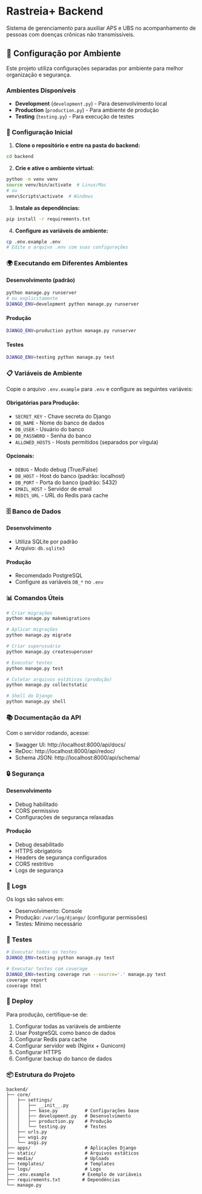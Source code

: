# Rastreia+ Backend

Sistema de gerenciamento para auxiliar APS e UBS no acompanhamento de pessoas com doenças crônicas não transmissíveis.

## 🚀 Configuração por Ambiente

Este projeto utiliza configurações separadas por ambiente para melhor organização e segurança.

### Ambientes Disponíveis

- **Development** (`development.py`) - Para desenvolvimento local
- **Production** (`production.py`) - Para ambiente de produção
- **Testing** (`testing.py`) - Para execução de testes

### 🔧 Configuração Inicial

1. **Clone o repositório e entre na pasta do backend:**
```bash
cd backend
```

2. **Crie e ative o ambiente virtual:**
```bash
python -m venv venv
source venv/bin/activate  # Linux/Mac
# ou
venv\Scripts\activate  # Windows
```

3. **Instale as dependências:**
```bash
pip install -r requirements.txt
```

4. **Configure as variáveis de ambiente:**
```bash
cp .env.example .env
# Edite o arquivo .env com suas configurações
```

### 🌍 Executando em Diferentes Ambientes

#### Desenvolvimento (padrão)
```bash
python manage.py runserver
# ou explicitamente
DJANGO_ENV=development python manage.py runserver
```

#### Produção
```bash
DJANGO_ENV=production python manage.py runserver
```

#### Testes
```bash
DJANGO_ENV=testing python manage.py test
```

### 📋 Variáveis de Ambiente

Copie o arquivo `.env.example` para `.env` e configure as seguintes variáveis:

#### Obrigatórias para Produção:
- `SECRET_KEY` - Chave secreta do Django
- `DB_NAME` - Nome do banco de dados
- `DB_USER` - Usuário do banco
- `DB_PASSWORD` - Senha do banco
- `ALLOWED_HOSTS` - Hosts permitidos (separados por vírgula)

#### Opcionais:
- `DEBUG` - Modo debug (True/False)
- `DB_HOST` - Host do banco (padrão: localhost)
- `DB_PORT` - Porta do banco (padrão: 5432)
- `EMAIL_HOST` - Servidor de email
- `REDIS_URL` - URL do Redis para cache

### 🗄️ Banco de Dados

#### Desenvolvimento
- Utiliza SQLite por padrão
- Arquivo: `db.sqlite3`

#### Produção
- Recomendado PostgreSQL
- Configure as variáveis `DB_*` no `.env`

### 📊 Comandos Úteis

```bash
# Criar migrações
python manage.py makemigrations

# Aplicar migrações
python manage.py migrate

# Criar superusuário
python manage.py createsuperuser

# Executar testes
python manage.py test

# Coletar arquivos estáticos (produção)
python manage.py collectstatic

# Shell do Django
python manage.py shell
```

### 📚 Documentação da API

Com o servidor rodando, acesse:
- Swagger UI: http://localhost:8000/api/docs/
- ReDoc: http://localhost:8000/api/redoc/
- Schema JSON: http://localhost:8000/api/schema/

### 🔒 Segurança

#### Desenvolvimento
- Debug habilitado
- CORS permissivo
- Configurações de segurança relaxadas

#### Produção
- Debug desabilitado
- HTTPS obrigatório
- Headers de segurança configurados
- CORS restritivo
- Logs de segurança

### 📝 Logs

Os logs são salvos em:
- Desenvolvimento: Console
- Produção: `/var/log/django/` (configurar permissões)
- Testes: Mínimo necessário

### 🧪 Testes

```bash
# Executar todos os testes
DJANGO_ENV=testing python manage.py test

# Executar testes com coverage
DJANGO_ENV=testing coverage run --source='.' manage.py test
coverage report
coverage html
```

### 🚀 Deploy

Para produção, certifique-se de:

1. Configurar todas as variáveis de ambiente
2. Usar PostgreSQL como banco de dados
3. Configurar Redis para cache
4. Configurar servidor web (Nginx + Gunicorn)
5. Configurar HTTPS
6. Configurar backup do banco de dados

### 📦 Estrutura do Projeto

```
backend/
├── core/
│   ├── settings/
│   │   ├── __init__.py
│   │   ├── base.py          # Configurações base
│   │   ├── development.py   # Desenvolvimento
│   │   ├── production.py    # Produção
│   │   └── testing.py       # Testes
│   ├── urls.py
│   ├── wsgi.py
│   └── asgi.py
├── apps/                    # Aplicações Django
├── static/                  # Arquivos estáticos
├── media/                   # Uploads
├── templates/               # Templates
├── logs/                    # Logs
├── .env.example            # Exemplo de variáveis
├── requirements.txt        # Dependências
└── manage.py
```